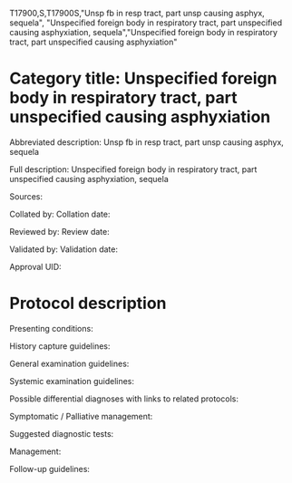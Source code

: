 T17900,S,T17900S,"Unsp fb in resp tract, part unsp causing asphyx, sequela", "Unspecified foreign body in respiratory tract, part unspecified causing asphyxiation, sequela","Unspecified foreign body in respiratory tract, part unspecified causing asphyxiation"
# Category title: Unspecified foreign body in respiratory tract, part unspecified causing asphyxiation

Abbreviated description: Unsp fb in resp tract, part unsp causing asphyx, sequela

Full description: Unspecified foreign body in respiratory tract, part unspecified causing asphyxiation, sequela

Sources:

Collated by:
Collation date:

Reviewed by:
Review date:

Validated by:
Validation date:

Approval UID:

# Protocol description

Presenting conditions:

History capture guidelines:

General examination guidelines:

Systemic examination guidelines:

Possible differential diagnoses with links to related protocols:

Symptomatic / Palliative management:

Suggested diagnostic tests:

Management:

Follow-up guidelines:
